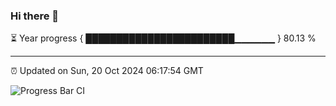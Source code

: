 ### Hi there 👋

⏳ Year progress { ████████████████████████▁▁▁▁▁▁ } 80.13 %

---

⏰ Updated on Sun, 20 Oct 2024 06:17:54 GMT

![Progress Bar CI](https://github.com/liununu/liununu/workflows/Progress%20Bar%20CI/badge.svg)
